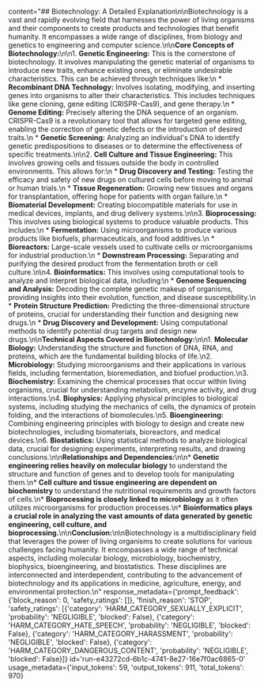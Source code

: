 content="## Biotechnology: A Detailed Explanation\n\nBiotechnology is a vast and rapidly evolving field that harnesses the power of living organisms and their components to create products and technologies that benefit humanity. It encompasses a wide range of disciplines, from biology and genetics to engineering and computer science.\n\n**Core Concepts of Biotechnology:**\n\n1. **Genetic Engineering:** This is the cornerstone of biotechnology. It involves manipulating the genetic material of organisms to introduce new traits, enhance existing ones, or eliminate undesirable characteristics. This can be achieved through techniques like:\n    * **Recombinant DNA Technology:**  Involves isolating, modifying, and inserting genes into organisms to alter their characteristics. This includes techniques like gene cloning, gene editing (CRISPR-Cas9), and gene therapy.\n    * **Genome Editing:**  Precisely altering the DNA sequence of an organism. CRISPR-Cas9 is a revolutionary tool that allows for targeted gene editing, enabling the correction of genetic defects or the introduction of desired traits.\n    * **Genetic Screening:**  Analyzing an individual's DNA to identify genetic predispositions to diseases or to determine the effectiveness of specific treatments.\n\n2. **Cell Culture and Tissue Engineering:**  This involves growing cells and tissues outside the body in controlled environments. This allows for:\n    * **Drug Discovery and Testing:**  Testing the efficacy and safety of new drugs on cultured cells before moving to animal or human trials.\n    * **Tissue Regeneration:**  Growing new tissues and organs for transplantation, offering hope for patients with organ failure.\n    * **Biomaterial Development:**  Creating biocompatible materials for use in medical devices, implants, and drug delivery systems.\n\n3. **Bioprocessing:**  This involves using biological systems to produce valuable products. This includes:\n    * **Fermentation:**  Using microorganisms to produce various products like biofuels, pharmaceuticals, and food additives.\n    * **Bioreactors:**  Large-scale vessels used to cultivate cells or microorganisms for industrial production.\n    * **Downstream Processing:**  Separating and purifying the desired product from the fermentation broth or cell culture.\n\n4. **Bioinformatics:**  This involves using computational tools to analyze and interpret biological data, including:\n    * **Genome Sequencing and Analysis:**  Decoding the complete genetic makeup of organisms, providing insights into their evolution, function, and disease susceptibility.\n    * **Protein Structure Prediction:**  Predicting the three-dimensional structure of proteins, crucial for understanding their function and designing new drugs.\n    * **Drug Discovery and Development:**  Using computational methods to identify potential drug targets and design new drugs.\n\n**Technical Aspects Covered in Biotechnology:**\n\n1. **Molecular Biology:**  Understanding the structure and function of DNA, RNA, and proteins, which are the fundamental building blocks of life.\n2. **Microbiology:**  Studying microorganisms and their applications in various fields, including fermentation, bioremediation, and biofuel production.\n3. **Biochemistry:**  Examining the chemical processes that occur within living organisms, crucial for understanding metabolism, enzyme activity, and drug interactions.\n4. **Biophysics:**  Applying physical principles to biological systems, including studying the mechanics of cells, the dynamics of protein folding, and the interactions of biomolecules.\n5. **Bioengineering:**  Combining engineering principles with biology to design and create new biotechnologies, including biomaterials, bioreactors, and medical devices.\n6. **Biostatistics:**  Using statistical methods to analyze biological data, crucial for designing experiments, interpreting results, and drawing conclusions.\n\n**Relationships and Dependencies:**\n\n* **Genetic engineering relies heavily on molecular biology** to understand the structure and function of genes and to develop tools for manipulating them.\n* **Cell culture and tissue engineering are dependent on biochemistry** to understand the nutritional requirements and growth factors of cells.\n* **Bioprocessing is closely linked to microbiology** as it often utilizes microorganisms for production processes.\n* **Bioinformatics plays a crucial role in analyzing the vast amounts of data generated by genetic engineering, cell culture, and bioprocessing.**\n\n**Conclusion:**\n\nBiotechnology is a multidisciplinary field that leverages the power of living organisms to create solutions for various challenges facing humanity. It encompasses a wide range of technical aspects, including molecular biology, microbiology, biochemistry, biophysics, bioengineering, and biostatistics. These disciplines are interconnected and interdependent, contributing to the advancement of biotechnology and its applications in medicine, agriculture, energy, and environmental protection.\n" response_metadata={'prompt_feedback': {'block_reason': 0, 'safety_ratings': []}, 'finish_reason': 'STOP', 'safety_ratings': [{'category': 'HARM_CATEGORY_SEXUALLY_EXPLICIT', 'probability': 'NEGLIGIBLE', 'blocked': False}, {'category': 'HARM_CATEGORY_HATE_SPEECH', 'probability': 'NEGLIGIBLE', 'blocked': False}, {'category': 'HARM_CATEGORY_HARASSMENT', 'probability': 'NEGLIGIBLE', 'blocked': False}, {'category': 'HARM_CATEGORY_DANGEROUS_CONTENT', 'probability': 'NEGLIGIBLE', 'blocked': False}]} id='run-e43272cd-6b1c-4741-8e27-16e7f0ac6865-0' usage_metadata={'input_tokens': 59, 'output_tokens': 911, 'total_tokens': 970}
